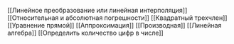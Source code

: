 [[Линейное преобразование или линейная интерполяция]]
[[Относительная и абсолютная погрешности]]
[[Квадратный трехчлен]]
[[Уравнение прямой]]
[[Аппроксимация]]
[[Производная]]
[[Линейная  алгебра]]
[[Определить количество цифр в числе]]




